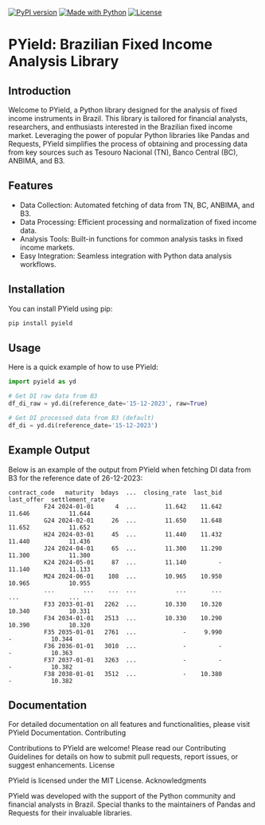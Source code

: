 [![PyPI version](https://img.shields.io/pypi/v/pyield.svg)](https://pypi.python.org/pypi/pyield)
[![Made with Python](https://img.shields.io/badge/Python->=3.11-blue?logo=python&logoColor=white)](https://python.org "Go to Python homepage")
[![License](https://img.shields.io/badge/License-MIT-blue)](#license)

# PYield: Brazilian Fixed Income Analysis Library

## Introduction

Welcome to PYield, a Python library designed for the analysis of fixed income instruments in Brazil. This library is tailored for financial analysts, researchers, and enthusiasts interested in the Brazilian fixed income market. Leveraging the power of popular Python libraries like Pandas and Requests, PYield simplifies the process of obtaining and processing data from key sources such as Tesouro Nacional (TN), Banco Central (BC), ANBIMA, and B3.
## Features

- Data Collection: Automated fetching of data from TN, BC, ANBIMA, and B3.
- Data Processing: Efficient processing and normalization of fixed income data.
- Analysis Tools: Built-in functions for common analysis tasks in fixed income markets.
- Easy Integration: Seamless integration with Python data analysis workflows.

## Installation

You can install PYield using pip:
```sh
pip install pyield
```
## Usage

Here is a quick example of how to use PYield:

```python
import pyield as yd

# Get DI raw data from B3
df_di_raw = yd.di(reference_date='15-12-2023', raw=True)

# Get DI processed data from B3 (default)
df_di = yd.di(reference_date='15-12-2023')
```

## Example Output

Below is an example of the output from PYield when fetching DI data from B3 for the reference date of 26-12-2023:
```text
contract_code   maturity  bdays  ...  closing_rate  last_bid  last_offer  settlement_rate
          F24 2024-01-01      4  ...        11.642    11.642      11.646           11.644
          G24 2024-02-01     26  ...        11.650    11.648      11.652           11.652
          H24 2024-03-01     45  ...        11.440    11.432      11.440           11.436
          J24 2024-04-01     65  ...        11.300    11.290      11.300           11.300
          K24 2024-05-01     87  ...        11.140         -      11.140           11.133
          M24 2024-06-01    108  ...        10.965    10.950      10.965           10.955
          ...        ...    ...  ...           ...       ...         ...              ...
          F33 2033-01-01   2262  ...        10.330    10.320      10.340           10.331
          F34 2034-01-01   2513  ...        10.330    10.290      10.390           10.320
          F35 2035-01-01   2761  ...             -     9.990           -           10.344
          F36 2036-01-01   3010  ...             -         -           -           10.363
          F37 2037-01-01   3263  ...             -         -           -           10.382
          F38 2038-01-01   3512  ...             -    10.380           -           10.382
```

## Documentation

For detailed documentation on all features and functionalities, please visit PYield Documentation.
Contributing

Contributions to PYield are welcome! Please read our Contributing Guidelines for details on how to submit pull requests, report issues, or suggest enhancements.
License

PYield is licensed under the MIT License.
Acknowledgments

PYield was developed with the support of the Python community and financial analysts in Brazil. Special thanks to the maintainers of Pandas and Requests for their invaluable libraries.

